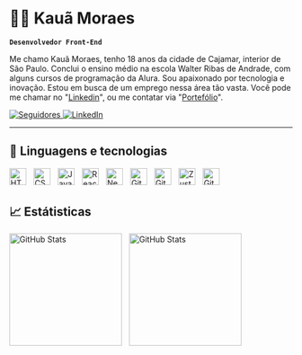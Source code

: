 # 🧑‍💻 Kauã Moraes

**`Desenvolvedor Front-End`**

Me chamo Kauã Moraes, tenho 18 anos da cidade de Cajamar, interior de São Paulo. Conclui o ensino médio na escola Walter Ribas de Andrade, com alguns cursos de programação da Alura. Sou apaixonado por tecnologia e inovação. Estou em busca de um emprego nessa área tão vasta. Você pode me chamar no "[Linkedin](www.linkedin.com/in/kaua-moraes-vieira-73b747331)", ou me contatar via "[Portefólio](https://portifolio-pessoal-plum-eight.vercel.app/)".

<p align="left">
    <a href="https://github.com/kauamoraes">
        <img 
            alt="Seguidores" 
            title="Me siga no GitHub" 
            src="https://custom-icon-badges.demolab.com/github/followers/kauamoraes?-segudores color=236ad3&labelColor=1155ba&style=for-the-badge&logo=github&label=Seguidores&logoColor=white"
        />
    </a>
     <a href="https://www.linkedin.com/in/kaua-moraes-vieira-73b747331">
        <img
            alt="LinkedIn"
            title="Meu LinkedIn"
            src="https://img.shields.io/badge/LinkedIn-236ad3?style=for-the-badge&logo=linkedin&logoColor=white&labelColor=1155ba"
        />    
    </a>
</p>

---

## 🤖 Linguagens e tecnologias

<img
align="left" 
src="https://cdn.jsdelivr.net/gh/devicons/devicon@latest/icons/html5/html5-original.svg"
alt="HTML"
title="HTML" 
width="30px"
style="padding-right: 10px"
/>

<img
align="left" 
src="https://cdn.jsdelivr.net/gh/devicons/devicon@latest/icons/css3/css3-original.svg"
alt="CSS"
title="CSS" 
width="30px"
style="padding-right: 10px"
/>

<img
align="left" 
src="https://cdn.jsdelivr.net/gh/devicons/devicon@latest/icons/javascript/javascript-original.svg"
alt="JavaScript"
title="JavaScript" 
width="30px"
style="padding-right: 10px"
/>

<img
align="left" 
src="https://cdn.jsdelivr.net/gh/devicons/devicon@latest/icons/react/react-original.svg"
alt="React"
title="React" 
width="30px"
style="padding-right: 10px"
/>

<img
align="left" 
src="https://cdn.jsdelivr.net/gh/devicons/devicon@latest/icons/nextjs/nextjs-original.svg"
alt="Next."
title="Next.js" 
width="30px"
style="padding-right: 10px"
/>

<img
align="left" 
src="https://cdn.jsdelivr.net/gh/devicons/devicon@latest/icons/git/git-original.svg"
alt="Git"
title="Git" 
width="30px"
style="padding-right: 10px"
/>

<img
align="left" 
src="https://cdn.jsdelivr.net/gh/devicons/devicon@latest/icons/github/github-original.svg"
alt="GitHub"
title="Github" 
width="30px"
style="padding-right: 10px"
/>

<img
align="left" 
src="https://cdn.jsdelivr.net/gh/devicons/devicon@latest/icons/zustand/zustand-original.svg"
alt="Zustand"
title="Zustand" 
width="30px"
style="padding-right: 10px"
/>

<img
align="left" 
src="https://cdn.jsdelivr.net/gh/devicons/devicon@latest/icons/tailwindcss/tailwindcss-original.svg"
alt="GitHub"
title="Github" 
width="30px"
style="padding-right: 10px"
/>

<br/>
<br/>

## 📈 Estátisticas
<p>
  <img 
    align="left" 
    alt="GitHub Stats" 
    height="200" 
    style="padding-right: 10px;" 
    src="https://github-readme-stats.vercel.app/api?username=kauamoraes&show_icons=true&theme=tokyonight&include_all_commits=true&locale=pt-br" 
  />

<img 
      align="left" 
      alt="GitHub Stats" 
      height="200" 
      src="https://github-readme-stats.vercel.app/api/top-langs/?username=larissakich&theme=tokyonight&layout=compact&custom_title=Tecnologias&langs_count=9" 
  />
</p>
